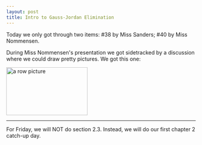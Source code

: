 ```yaml
---
layout: post
title: Intro to Gauss-Jordan Elimination
---
```


Today we only got through two items: \#38 by Miss Sanders; \#40 by Miss Nommensen.

During Miss Nommensen's presentation we got sidetracked by a discussion where we
could draw pretty pictures. We got this one:

<img src="{{site.baseurl}}/images/row_pic.jpg" alt="a row picture" style="width: 216px; height: 128px;" />


---

For Friday, we will NOT do section 2.3. Instead, we will do our first chapter 2
catch-up day.
